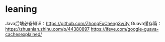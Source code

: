 # leaning
Java后端必备知识：https://github.com/ZhongFuCheng3y/3y
Guava缓存篇：https://zhuanlan.zhihu.com/p/44380897    https://ifeve.com/google-guava-cachesexplained/
